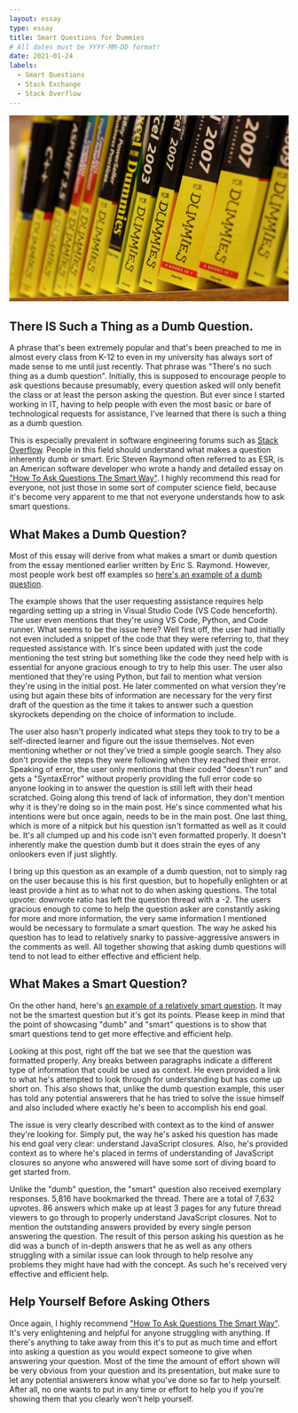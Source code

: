 ```yaml
---
layout: essay
type: essay
title: Smart Questions for Dummies
# All dates must be YYYY-MM-DD format!
date: 2021-01-24
labels:
  - Smart Questions
  - Stack Exchange
  - Stack Overflow
---
```



<img class="ui large right fluid image" src="../images/fordummies.jpg">

## There IS Such a Thing as a Dumb Question.

A phrase that's been extremely popular and that's been preached to me in almost every class from K-12 to even in my university has always sort of made sense to me until just recently. That phrase was "There's no such thing as a dumb question". Initially, this is supposed to encourage people to ask questions because presumably, every question asked will only benefit the class or at least the person asking the question. But ever since I started working in IT, having to help people with even the most basic or bare of technological requests for assistance, I've learned that there is such a thing as a dumb question.

This is especially prevalent in software engineering forums such as [Stack Overflow](https://stackoverflow.com). People in this field should understand what makes a question inherently dumb or smart. Eric Steven Raymond often referred to as ESR, is an American software developer who wrote a handy and detailed essay on ["How To Ask Questions The Smart Way"](http://www.catb.org/esr/faqs/smart-questions.html). I highly recommend this read for everyone, not just those in some sort of computer science field, because it's become very apparent to me that not everyone understands how to ask smart questions.

## What Makes a Dumb Question?

Most of this essay will derive from what makes a smart or dumb question from the essay mentioned earlier written by Eric S. Raymond. However, most people work best off examples so [here's an example of a dumb question](https://stackoverflow.com/questions/65894778/how-come-the-formatted-string-does-not-work-on-visual-studio-code).

The example shows that the user requesting assistance requires help regarding setting up a string in Visual Studio Code (VS Code henceforth). The user even mentions that they're using VS Code, Python, and Code runner. What seems to be the issue here? Well first off, the user had initially not even included a snippet of the code that they were referring to, that they requested assistance with. It's since been updated with just the code mentioning the test string but something like the code they need help with is essential for anyone gracious enough to try to help this user. The user also mentioned that they're using Python, but fail to mention what version they're using in the initial post. He later commented on what version they're using but again these bits of information are necessary for the very first draft of the question as the time it takes to answer such a question skyrockets depending on the choice of information to include. 

The user also hasn't properly indicated what steps they took to try to be a self-directed learner and figure out the issue themselves. Not even mentioning whether or not they've tried a simple google search. They also don't provide the steps they were following when they reached their error. Speaking of error, the user only mentions that their coded "doesn't run" and gets a "SyntaxError" without properly providing the full error code so anyone looking in to answer the question is still left with their head scratched. Going along this trend of lack of information, they don't mention why it is they're doing so in the main post. He's since commented what his intentions were but once again, needs to be in the main post. One last thing, which is more of a nitpick but his question isn't formatted as well as it could be. It's all clumped up and his code isn't even formatted properly. It doesn't inherently make the question dumb but it does strain the eyes of any onlookers even if just slightly.

I bring up this question as an example of a dumb question, not to simply rag on the user because this is his first question, but to hopefully enlighten or at least provide a hint as to what not to do when asking questions. The total upvote: downvote ratio has left the question thread with a -2. The users gracious enough to come to help the question asker are constantly asking for more and more information, the very same information I mentioned would be necessary to formulate a smart question. The way he asked his question has to lead to relatively snarky to passive-aggressive answers in the comments as well. All together showing that asking dumb questions will tend to not lead to either effective and efficient help.

## What Makes a Smart Question?

On the other hand, here's [an example of a relatively smart question](https://stackoverflow.com/questions/111102/how-do-javascript-closures-work). It may not be the smartest question but it's got its points. Please keep in mind that the point of showcasing "dumb" and "smart" questions is to show that smart questions tend to get more effective and efficient help.

Looking at this post, right off the bat we see that the question was formatted properly. Any breaks between paragraphs indicate a different type of information that could be used as context. He even provided a link to what he's attempted to look through for understanding but has come up short on. This also shows that, unlike the dumb question example, this user has told any potential answerers that he has tried to solve the issue himself and also included where exactly he's been to accomplish his end goal.

The issue is very clearly described with context as to the kind of answer they're looking for. Simply put, the way he's asked his question has made his end goal very clear: understand JavaScript closures. Also, he's provided context as to where he's placed in terms of understanding of JavaScript closures so anyone who answered will have some sort of diving board to get started from. 

Unlike the "dumb" question, the "smart" question also received exemplary responses. 5,816 have bookmarked the thread. There are a total of 7,632 upvotes. 86 answers which make up at least 3 pages for any future thread viewers to go through to properly understand JavaScript closures. Not to mention the outstanding answers provided by every single person answering the question. The result of this person asking his question as he did was a bunch of in-depth answers that he as well as any others struggling with a similar issue can look through to help resolve any problems they might have had with the concept. As such he's received very effective and efficient help.

## Help Yourself Before Asking Others

Once again, I highly recommend ["How To Ask Questions The Smart Way"](http://www.catb.org/esr/faqs/smart-questions.html). It's very enlightening and helpful for anyone struggling with anything. If there's anything to take away from this it's to put as much time and effort into asking a question as you would expect someone to give when answering your question. Most of the time the amount of effort shown will be very obvious from your question and its presentation, but make sure to let any potential answerers know what you've done so far to help yourself. After all, no one wants to put in any time or effort to help you if you're showing them that you clearly won't help yourself.
